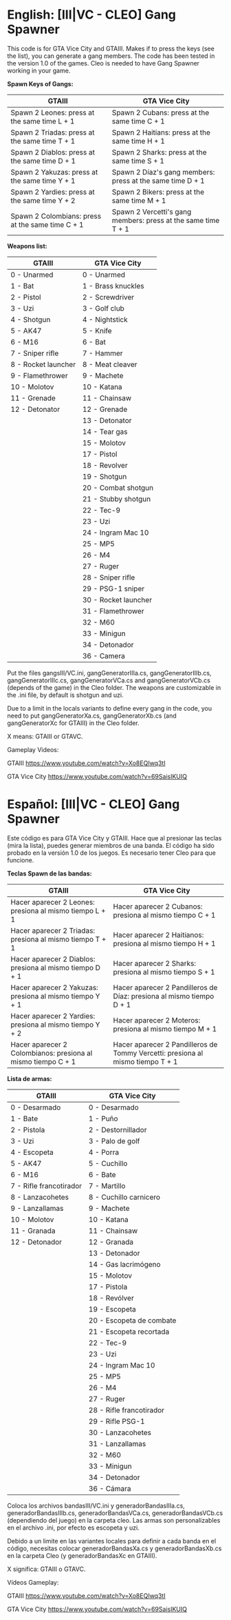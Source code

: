 # English: [III|VC - CLEO] Gang Spawner
This code is for GTA Vice City and GTAIII. Makes if to press the keys (see the list), you can generate a gang members. The code has been tested in the version 1.0 of the games. Cleo is needed to have Gang Spawner working in your game.

**Spawn Keys of Gangs:**

| GTAIII        | GTA Vice City |
| ------------- | ------------- |
| Spawn 2 Leones: press at the same time L + 1   | Spawn 2 Cubans: press at the same time C + 1  |
| Spawn 2 Triadas: press at the same time T + 1  | Spawn 2 Haitians: press at the same time H + 1  |
| Spawn 2 Diablos: press at the same time D + 1  | Spawn 2 Sharks: press at the same time S + 1  |
| Spawn 2 Yakuzas: press at the same time Y + 1  | Spawn 2 Díaz's gang members: press at the same time D + 1  |
| Spawn 2 Yardies: press at the same time Y + 2  | Spawn 2 Bikers: press at the same time M + 1  |
| Spawn 2 Colombians: press at the same time C + 1 | Spawn 2 Vercetti's gang members: press at the same time T + 1  |

**Weapons list:**

| GTAIII        | GTA Vice City |
| ------------- | ------------- |
| 0 - Unarmed   | 0 - Unarmed   |
| 1 - Bat       | 1 - Brass knuckles |
| 2 - Pistol    | 2 - Screwdriver |
| 3 - Uzi       | 3 - Golf club |
| 4 - Shotgun   | 4 - Nightstick |
| 5 - AK47      | 5 - Knife |
| 6 - M16       | 6 - Bat | 
| 7 - Sniper rifle | 7 - Hammer |
| 8 - Rocket launcher | 8 - Meat cleaver |
| 9 - Flamethrower | 9 - Machete |
| 10 - Molotov   | 10 - Katana |
| 11 - Grenade   | 11 - Chainsaw |
| 12 - Detonator | 12 - Grenade |
|                | 13 - Detonator |
|                | 14 - Tear gas |
|                | 15 - Molotov |
|                | 17 - Pistol |
|                | 18 - Revolver |
|                | 19 - Shotgun |
|                | 20 - Combat shotgun |
|                | 21 - Stubby shotgun |
|                | 22 - Tec-9 |
|                | 23 - Uzi |
|                | 24 - Ingram Mac 10 |
|                | 25 - MP5 |
|                | 26 - M4 |
|                | 27 - Ruger |
|                | 28 - Sniper rifle |
|                | 29 - PSG-1 sniper |
|                | 30 - Rocket launcher |
|                | 31 - Flamethrower |
|                | 32 - M60 |
|                | 33 - Minigun |
|                | 34 - Detonador |
|                | 36 - Camera |
                
Put the files gangsIII/VC.ini, gangGeneratorIIIa.cs, gangGeneratorIIIb.cs, gangGeneratorIIIc.cs,
gangGeneratorVCa.cs and gangGeneratorVCb.cs (depends of the game) in the Cleo folder. The weapons are customizable in the .ini file, by default is shotgun and uzi.

Due to a limit in the locals variants to define every gang in the code, you need to put gangGeneratorXa.cs, gangGeneratorXb.cs (and gangGeneratorXc for GTAIII) in the Cleo folder.

X means: GTAIII or GTAVC.

Gameplay Videos:

GTAIII
https://www.youtube.com/watch?v=Xo8EQIwq3tI

GTA Vice City
https://www.youtube.com/watch?v=69SaisIKUIQ



# Español: [III|VC - CLEO] Gang Spawner
Este código es para GTA Vice City y GTAIII. Hace que al presionar las teclas (mira la lista), puedes generar miembros de una banda. El código ha sido probado en la versión 1.0 de los juegos. Es necesario tener Cleo para que funcione.

**Teclas Spawn de las bandas:**

| GTAIII        | GTA Vice City |
| ------------- | ------------- |
| Hacer aparecer 2 Leones: presiona al mismo tiempo L + 1   | Hacer aparecer 2 Cubanos: presiona al mismo tiempo C + 1  |
| Hacer aparecer 2 Triadas: presiona al mismo tiempo T + 1  | Hacer aparecer 2 Haitianos: presiona al mismo tiempo H + 1  |
| Hacer aparecer 2 Diablos: presiona al mismo tiempo D + 1  | Hacer aparecer 2 Sharks: presiona al mismo tiempo S + 1  |
| Hacer aparecer 2 Yakuzas: presiona al mismo tiempo Y + 1  | Hacer aparecer 2 Pandilleros de Díaz: presiona al mismo tiempo D + 1  |
| Hacer aparecer 2 Yardies: presiona al mismo tiempo Y + 2  | Hacer aparecer 2 Moteros: presiona al mismo tiempo M + 1  |
| Hacer aparecer 2 Colombianos: presiona al mismo tiempo C + 1  | Hacer aparecer 2 Pandilleros de Tommy Vercetti: presiona al mismo tiempo T + 1  | 

**Lista de armas:**

| GTAIII        | GTA Vice City |
| ------------- | ------------- |
| 0 - Desarmado   | 0 - Desarmado   |
| 1 - Bate       | 1 - Puño |
| 2 - Pistola    | 2 - Destornillador |
| 3 - Uzi       | 3 - Palo de golf |
| 4 - Escopeta   | 4 - Porra |
| 5 - AK47      | 5 - Cuchillo |
| 6 - M16       | 6 - Bate | 
| 7 - Rifle francotirador | 7 - Martillo |
| 8 - Lanzacohetes | 8 - Cuchillo carnicero |
| 9 - Lanzallamas | 9 - Machete |
| 10 - Molotov   | 10 - Katana |
| 11 - Granada   | 11 - Chainsaw |
| 12 - Detonador | 12 - Granada |
|                | 13 - Detonador |
|                | 14 - Gas lacrimógeno |
|                | 15 - Molotov |
|                | 17 - Pistola |
|                | 18 - Revólver |
|                | 19 - Escopeta |
|                | 20 - Escopeta de combate |
|                | 21 - Escopeta recortada |
|                | 22 - Tec-9 |
|                | 23 - Uzi |
|                | 24 - Ingram Mac 10 |
|                | 25 - MP5 |
|                | 26 - M4 |
|                | 27 - Ruger |
|                | 28 - Rifle francotirador |
|                | 29 - Rifle PSG-1 |
|                | 30 - Lanzacohetes |
|                | 31 - Lanzallamas |
|                | 32 - M60 |
|                | 33 - Minigun |
|                | 34 - Detonador |
|                | 36 - Cámara |

Coloca los archivos bandasIII/VC.ini y generadorBandasIIIa.cs, generadorBandasIIIb.cs, generadorBandasVCa.cs, generadorBandasVCb.cs (dependiendo del juego) en la carpeta cleo. Las armas son personalizables en el archivo .ini, por efecto es escopeta y uzi.

Debido a un limite en las variantes locales para definir a cada banda en el código, necesitas colocar generadorBandasXa.cs y generadorBandasXb.cs en la carpeta Cleo (y generadorBandasXc en GTAIII).

X significa: GTAIII o GTAVC.

Vídeos Gameplay:

GTAIII
https://www.youtube.com/watch?v=Xo8EQIwq3tI

GTA Vice City
https://www.youtube.com/watch?v=69SaisIKUIQ

